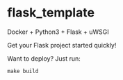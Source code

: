 # flask_template
Docker + Python3 + Flask + uWSGI

Get your Flask project started quickly!

Want to deploy? Just run:
```
make build
```
